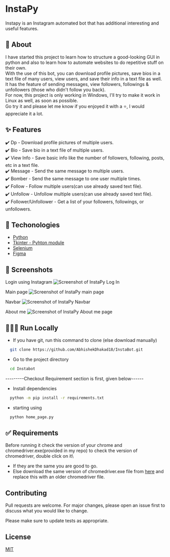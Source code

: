 #  InstaPy

Instapy is an Instagram automated bot that has additional interesting and useful features.

## 🎯 About
I have started this project to learn how to structure a good-looking GUI in python and also to learn how to automate websites to do repetitive stuff on their own.\
With the use of this bot, you can download profile pictures, save bios in a text file of many users, view users, and save their info in a text file as well.\
It has the feature of sending messages, view followers, followings & unfollowers (those who didn't follow you back).\
For now, this project is only working in Windows, I'll try to make it work in Linux as well, as soon as possible.\
Go try it and please let me know if you enjoyed it with a ⭐️, I would appreciate it a lot.

## ✨ Features
✔️ Dp - Download profile pictures of multiple users.\
✔️ Bio - Save bio in a text file of multiple users.\
✔️ View Info - Save basic info like the number of followers, following, posts, etc in a text file.\
✔️ Message - Send the same message to multiple users.\
✔️ Bomber - Send the same message to one user multiple times.\
✔️ Follow - Follow multiple users(can use already saved text file).\
✔️ Unfollow - Unfollow multiple users(can use already saved text file).\
✔️ Follower/Unfollower - Get a list of your followers, followings, or unfollowers.

## 🚀 Techonologies
- [Python](https://www.python.org/)
- [Tkinter - Pyhton module](https://docs.python.org/3/library/tkinter.html)
- [Selenium](https://www.selenium.dev/)
- [Figma](https://www.figma.com/)


## 📸 Screenshots
Login using Instagram
![Screenshot of InstaPy Log In](https://ik.imagekit.io/b2vii2qmxcx8/login_instapy_6m0_a1mDm.pngy)

Main page
![Screenshot of InstaPy main page](https://ik.imagekit.io/b2vii2qmxcx8/main_page_QtrbZYG9b.pngy)

Navbar
![Screenshot of InstaPy Navbar](https://ik.imagekit.io/b2vii2qmxcx8/navbar_XXRHmz5Zl.pngy)

About me
![Screenshot of InstaPy About me page](https://ik.imagekit.io/b2vii2qmxcx8/about_me_plCy3h9sX.pngy)


## 👨🏻‍💻 Run Locally

- If you have git, run this command to clone (else download manually)

```bash
  git clone https://github.com/AbhishekDhakad18/InstaBot.git
```
- Go to the project directory

```bash
  cd Instabot
```
---------Checkout Requirement section is first, given below------

- Install dependencies

```bash
  python -m pip install -r requirements.txt
```
- starting using

```bash
  python home_page.py
```
## ✅ Requirements
Before running it check the version of your chrome and chromedriver.exe(provided in my repo)  to check the version of chromedriver, double click on it\
- If they are the same you are good to go.
- Else download the same version of chromedriver.exe file from [here](https://chromedriver.chromium.org/downloads) and replace this with an older chromedriver file.

## Contributing
Pull requests are welcome. For major changes, please open an issue first to discuss what you would like to change.

Please make sure to update tests as appropriate.

## License
[MIT](https://choosealicense.com/licenses/mit/)








